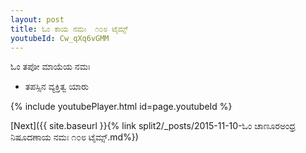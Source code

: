 ```yaml
---
layout: post
title: ಓಂ ಕಾಯ ನಮಃ  ೧೦೮ ಟೈಮ್ಸ್
youtubeId: Cw_qXq6vGMM
---
```

 
 
 ಓಂ ತಪೋ ಮಾಯೆಯ ನಮಃ  
 
 -  ತಪಸ್ಸಿನ ವ್ಯಕ್ತಿತ್ವ ಯಾರು 
 
  
 
  
 
 
 
 
 
 


{% include youtubePlayer.html id=page.youtubeId %}
 
[Next]({{ site.baseurl }}{% link  split2/_posts/2015-11-10-ಓಂ ಚಾಣೂರಅಂಧ್ರ ನಿಷೂದಣಾಯ ನಮಃ ೧೦೮ ಟೈಮ್ಸ್.md%})
 
